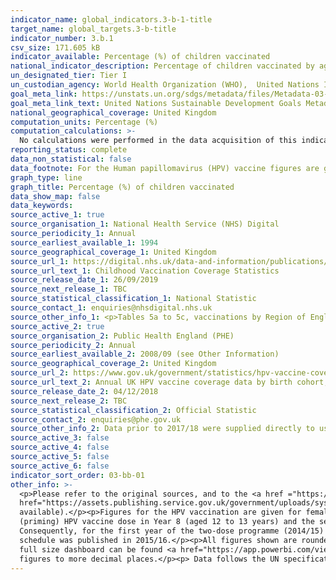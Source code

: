 ```yaml
---
indicator_name: global_indicators.3-b-1-title
target_name: global_targets.3-b-title
indicator_number: 3.b.1
csv_size: 171.605 kB
indicator_available: Percentage (%) of children vaccinated
national_indicator_description: Percentage of children vaccinated by age and type of vaccine
un_designated_tier: Tier I
un_custodian_agency: World Health Organization (WHO),  United Nations International Children's Emergency Fund (UNICEF)
goal_meta_link: https://unstats.un.org/sdgs/metadata/files/Metadata-03-0b-01.pdf
goal_meta_link_text: United Nations Sustainable Development Goals Metadata (PDF 4.0 MB)
national_geographical_coverage: United Kingdom
computation_units: Percentage (%)
computation_calculations: >-
  No calculations were performed in the data acquisition of this indicator as appropriate data was readily available in the final format specified by this indicator. For insight into the details of potential calculations please refer to the original source metadata or source contact.
reporting_status: complete
data_non_statistical: false
data_footnote: For the Human papillomavirus (HPV) vaccine figures are given for females only. X-axis shows the school year for HPV and the financial year for all other vaccines.
graph_type: line
graph_title: Percentage (%) of children vaccinated
data_show_map: false
data_keywords:  
source_active_1: true
source_organisation_1: National Health Service (NHS) Digital
source_periodicity_1: Annual
source_earliest_available_1: 1994
source_geographical_coverage_1: United Kingdom
source_url_1: https://digital.nhs.uk/data-and-information/publications/statistical/nhs-immunisation-statistics
source_url_text_1: Childhood Vaccination Coverage Statistics
source_release_date_1: 26/09/2019
source_next_release_1: TBC
source_statistical_classification_1: National Statistic
source_contact_1: enquiries@nhsdigital.nhs.uk
source_other_info_1: <p>Tables 5a to 5c, vaccinations by Region of England </p><p>Tables 8a, 9a and 10a (2016/17 to 2018/19), Tables 10, 11 & 12 (2009/10 to 2015/16), Tables 9, 10 and11 (2008/09), and Tables 7, 8 and 9 (2007/08)
source_active_2: true
source_organisation_2: Public Health England (PHE)
source_periodicity_2: Annual
source_earliest_available_2: 2008/09 (see Other Information)
source_geographical_coverage_2: United Kingdom
source_url_2: https://www.gov.uk/government/statistics/hpv-vaccine-coverage-annual-report-for-2017-to-2018
source_url_text_2: Annual UK HPV vaccine coverage data by birth cohort, academic year, dose and country 
source_release_date_2: 04/12/2018
source_next_release_2: TBC
source_statistical_classification_2: Official Statistic
source_contact_2: enquiries@phe.gov.uk
source_other_info_2: Data prior to 2017/18 were supplied directly to us by PHE
source_active_3: false
source_active_4: false
source_active_5: false
source_active_6: false
indicator_sort_order: 03-bb-01
other_info: >-
  <p>Please refer to the original sources, and to the <a href ="https://files.digital.nhs.uk/73/F8B4BD/child-vacc-stat-eng-2018-19-appendices.pdf">quality statement for childhood vaccinations</a> and the <a
  href="https://assets.publishing.service.gov.uk/government/uploads/system/uploads/attachment_data/file/849992/HPV_2017_2018_annual_report.pdf">HPV annual report</a> for details on data collection (links are for 2018/2019 data, though previous years quality statements are also
  available).</p><p>Figures for the HPV vaccination are given for females only. HPV vaccination for males in the UK started in September 2019. </p><p>In September 2014 the routine HPV programme was changed from a three to two-dose schedule. The recommendation was to offer the first
  (priming) HPV vaccine dose in Year 8 (aged 12 to 13 years) and the second dose in Year 9 (aged 13 to 14 years), previously all three doses had been offered in year 8. However, in some areas the second dose was scheduled within the same school year, from six months after the first dose.
  Consequently, for the first year of the two-dose programme (2014/15) national-level data are only available for the priming dose, and are therefore not included in the chart above. National coverage for the completed course of HPV vaccination for the first cohort offered the two-dose
  schedule was published in 2015/16.</p><p>All figures shown are rounded to 1 decimal place.</p><p>An interactive dashboard that includes maps and time series for Local Authority childhood vaccinations can be found in the 'dashboard' tab next to the 'chart' and 'table' tabs above, and the
  full size dashboard can be found <a href="https://app.powerbi.com/view?r=eyJrIjoiZTI3NWZhNzItMTIyZS00OWM2LTg0MzMtOGY5YTJjMGY0MjI1IiwidCI6IjUwZjYwNzFmLWJiZmUtNDAxYS04ODAzLTY3Mzc0OGU2MjllMiIsImMiOjh9">here</a>.</p><p>Please see the source data for caveats, full defintions, notes and
  figures to more decimal places.</p><p> Data follows the UN specification for this indicator. This indicator has been identified in collaboration with topic experts.
---
```

